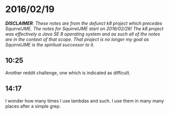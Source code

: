 # 2016/02/19

***DISCLAIMER***: _These notes are from the defunct k8 project which_
_precedes SquirrelJME. The notes for SquirrelJME start on 2016/02/26!_
_The k8 project was effectively a Java SE 8 operating system and as such_
_all of the notes are in the context of that scope. That project is no_
_longer my goal as SquirrelJME is the spiritual successor to it._

## 10:25

Another reddit challenge, one which is indicated as difficult.

## 14:17

I wonder how many times I use lambdas and such. I use them in many many places
after a simple grep.

